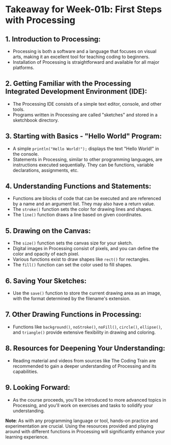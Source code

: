 # Takeaway for Week-01b: First Steps with Processing

## **1. Introduction to Processing:**
- Processing is both a software and a language that focuses on visual arts, making it an excellent tool for teaching coding to beginners.
- Installation of Processing is straightforward and available for all major platforms.

## **2. Getting Familiar with the Processing Integrated Development Environment (IDE):**
- The Processing IDE consists of a simple text editor, console, and other tools.
- Programs written in Processing are called "sketches" and stored in a sketchbook directory.

## **3. Starting with Basics - "Hello World" Program:**
- A simple `println("Hello World!");` displays the text "Hello World!" in the console.
- Statements in Processing, similar to other programming languages, are instructions executed sequentially. They can be functions, variable declarations, assignments, etc.

## **4. Understanding Functions and Statements:**
- Functions are blocks of code that can be executed and are referenced by a name and an argument list. They may also have a return value.
- The `stroke()` function sets the color for drawing lines and shapes.
- The `line()` function draws a line based on given coordinates.
  
## **5. Drawing on the Canvas:**
- The `size()` function sets the canvas size for your sketch.
- Digital images in Processing consist of pixels, and you can define the color and opacity of each pixel.
- Various functions exist to draw shapes like `rect()` for rectangles.
- The `fill()` function can set the color used to fill shapes.
  
## **6. Saving Your Sketches:**
- Use the `save()` function to store the current drawing area as an image, with the format determined by the filename's extension.

## **7. Other Drawing Functions in Processing:**
- Functions like `background()`, `noStroke()`, `noFill()`, `circle()`, `ellipse()`, and `triangle()` provide extensive flexibility in drawing and coloring.

## **8. Resources for Deepening Your Understanding:**
- Reading material and videos from sources like The Coding Train are recommended to gain a deeper understanding of Processing and its capabilities.

## **9. Looking Forward:**
- As the course proceeds, you'll be introduced to more advanced topics in Processing, and you'll work on exercises and tasks to solidify your understanding.

**Note**: As with any programming language or tool, hands-on practice and experimentation are crucial. Using the resources provided and playing around with different functions in Processing will significantly enhance your learning experience.
